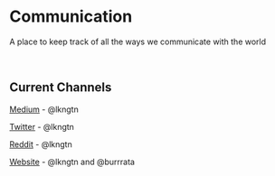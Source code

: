 # Communication
A place to keep track of all the ways we communicate with the world

<br>

## Current Channels

[Medium](https://medium.com/hive-commons) - @lkngtn

[Twitter](https://twitter.com/1HiveOrg) - @lkngtn

[Reddit](https://www.reddit.com/r/HiveCommons/) - @lkngtn

[Website](http://1hive.org) - @lkngtn and @burrrata
